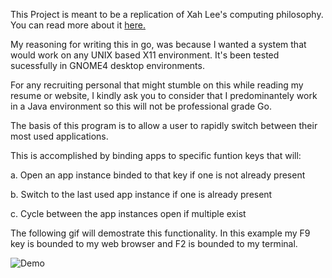 This Project is meant to be a replication of Xah Lee's computing philosophy. You can read more about it [here.](http://xahlee.info/linux/why_tiling_window_manager_sucks.html)

My reasoning for writing this in go, was because I wanted a system that would work on any UNIX based X11 environment. 
It's been tested sucessfully in GNOME4 desktop environments.

For any recruiting personal that might stumble on this while reading my resume or website, I kindly ask you to consider that I predominantely work in a Java environment so this will not be professional grade Go.

The basis of this program is to allow a user to rapidly switch between their most used applications. 

This is accomplished by binding apps to specific funtion keys that will:

a. Open an app instance binded to that key if one is not already present 

b. Switch to the last used app instance if one is already present 

c. Cycle between the app instances open if multiple exist 

The following gif will demostrate this functionality. In this example my F9 key is bounded to my web browser and F2 is bounded to my terminal.

![Demo](gif/xwm-showcase.gif)
